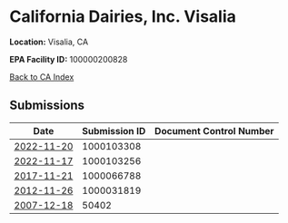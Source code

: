# California Dairies, Inc. Visalia

**Location:** Visalia, CA

**EPA Facility ID:** 100000200828

[Back to CA Index](../../index.md)

## Submissions

| Date | Submission ID | Document Control Number |
|------|--------------|-------------------------|
| [2022-11-20](submissions/1000103308.md) | 1000103308 |  |
| [2022-11-17](submissions/1000103256.md) | 1000103256 |  |
| [2017-11-21](submissions/1000066788.md) | 1000066788 |  |
| [2012-11-26](submissions/1000031819.md) | 1000031819 |  |
| [2007-12-18](submissions/50402.md) | 50402 |  |
